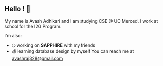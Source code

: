 ## Hello ! 👋

My name is Avash Adhikari and I am studying CSE @ UC Merced. I work at school for the I2G Program.

I'm also:
 -  🤐 working on **SAPPHIRE** with my friends
 -  💰 learning database design by myself
You can reach me at avashraj328@gmail.com
<!--
**avashraj/avashraj** is a ✨ _special_ ✨ repository because its `README.md` (this file) appears on your GitHub profile.

Here are some ideas to get you started:

- I’m currently working on ...
-  I’m currently learning ...
- 👯 I’m looking to collaborate on ...
- 🤔 I’m looking for help with ...
- 💬 Ask me about ...
- 📫 How to reach me: ...
- 😄 Pronouns: ...
- ⚡ Fun fact: ...
-->
